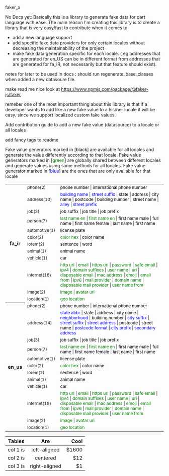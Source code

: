 faker_x

No Docs yet:
Basically this is a library to generate fake data for dart language with ease.
The main reason I'm creating this library is to create a library that is very easy/fast to contribute when it 
comes to 
- add a new language support 
- add specific fake data providers for only certain locales without decreasing the maintainability of the project
- make fake data generation specific for each locale. ( eg addresses that are generated for en_US can be in different format from addresses that are generated for fa_IR, not necessarily but that feature should exist).


notes for later to be used in docs :
should run regenerate_base_classes when added a new datasoure file.

make read me nice look at https://www.npmjs.com/package/@faker-js/faker

remeber one of the most important thing about this library is that if a developer wants to add 
like a new fake value to a his/her locale it will be easy. since we support localized custom fake values. 

Add contribution guide to add a new fake value (datasource) to a locale or all locales

add fancy tags to readme

Fake value generators marked in [<span style="color:black">black</span>] are available for all locales and generate the value differently according to that locale.
 Fake value generators marked in [<span style="color:green">green</span>] are globally shared between different locales and generate values using same methods for all locales.
Fake value generator marked in [<span style="color:blue">blue</span>] are the ones that are only available for that locale
<table>
<tr>
<th rowspan="12" scope="row">fa_ir</th>
<td><small>phone(2) </small></td>
<td><small><span style='color:black'>phone number</span> | <span style='color:black'>international phone number</span> </small></td>
</tr>
<tr>
<td><small>address(10) </small></td>
<td><small><span style='color:blue'>building name</span> | <span style='color:blue'>street suffix</span> | <span style='color:black'>state</span> | <span style='color:black'>address</span> | <span style='color:black'>city name</span> | <span style='color:black'>postcode</span> | <span style='color:black'>building number</span> | <span style='color:black'>street name</span> | <span style='color:blue'>alley</span> | <span style='color:blue'>street prefix</span></small></td>
</tr>
<tr>
<td><small>job(3) </small></td>
<td><small><span style='color:black'>job suffix</span> | <span style='color:black'>job title</span> | <span style='color:black'>job prefix</span></small></td>
</tr>
<tr>
<td><small>person(7) </small></td>
<td><small><span style='color:green'>last name en</span> | <span style='color:green'>first name en</span> | <span style='color:black'>first name male</span> | <span style='color:black'>full name</span> | <span style='color:black'>first name female</span> | <span style='color:black'>last name</span> | <span style='color:black'>first name</span></small></td>
</tr>
<tr>
<td><small>automotive(1) </small></td>
<td><small><span style='color:black'>license plate</span></small></td>
</tr>
<tr>
<td><small>color(2) </small></td>
<td><small><span style='color:green'>color hex</span> | <span style='color:black'>color name</span></small></td>
</tr>
<tr>
<td><small>lorem(2) </small></td>
<td><small><span style='color:black'>sentence</span> | <span style='color:black'>word</span></small></td>
</tr>
<tr>
<td><small>animal(1) </small></td>
<td><small><span style='color:black'>animal name</span></small></td>
</tr>
<tr>
<td><small>vehicle(1) </small></td>
<td><small><span style='color:black'>car</span></small></td>
</tr>
<tr>
<td><small>internet(18) </small></td>
<td><small><span style='color:green'>http url</span> | <span style='color:green'>email</span> | <span style='color:green'>https url</span> | <span style='color:green'>password</span> | <span style='color:green'>safe email</span> | <span style='color:green'>ipv4</span> | <span style='color:green'>domain suffixes</span> | <span style='color:green'>user name</span> | <span style='color:green'>uri</span> | <span style='color:green'>disposable email</span> | <span style='color:green'>mac address</span> | <span style='color:green'>emoji</span> | <span style='color:green'>email from</span> | <span style='color:green'>ipv6</span> | <span style='color:green'>mail provider</span> | <span style='color:green'>domain name</span> | <span style='color:green'>disposable mail provider</span> | <span style='color:green'>user name from</span></small></td>
</tr>
<tr>
<td><small>image(2) </small></td>
<td><small><span style='color:green'>image</span> | <span style='color:green'>avatar uri</span></small></td>
</tr>
<tr>
<td><small>location(1) </small></td>
<td><small><span style='color:green'>geo location</span></small></td>
</tr>
<tr>
<th rowspan="12" scope="row">en_us</th>
<td><small>phone(2) </small></td>
<td><small><span style='color:black'>phone number</span> | <span style='color:black'>international phone number</span> </small></td>
</tr>
<tr>
<td><small>address(14) </small></td>
<td><small><span style='color:blue'>state abbr</span> | <span style='color:black'>state</span> | <span style='color:black'>address</span> | <span style='color:black'>city name</span> | <span style='color:blue'>neighborhood</span> | <span style='color:black'>building number</span> | <span style='color:blue'>city suffix</span> | <span style='color:blue'>street suffix</span> | <span style='color:blue'>street address</span> | <span style='color:black'>postcode</span> | <span style='color:black'>street name</span> | <span style='color:blue'>postcode format</span> | <span style='color:blue'>city prefix</span> | <span style='color:blue'>secondary address</span></small></td>
</tr>
<tr>
<td><small>job(3) </small></td>
<td><small><span style='color:black'>job suffix</span> | <span style='color:black'>job title</span> | <span style='color:black'>job prefix</span></small></td>
</tr>
<tr>
<td><small>person(7) </small></td>
<td><small><span style='color:green'>last name en</span> | <span style='color:green'>first name en</span> | <span style='color:black'>first name male</span> | <span style='color:black'>full name</span> | <span style='color:black'>first name female</span> | <span style='color:black'>last name</span> | <span style='color:black'>first name</span></small></td>
</tr>
<tr>
<td><small>automotive(1) </small></td>
<td><small><span style='color:black'>license plate</span></small></td>
</tr>
<tr>
<td><small>color(2) </small></td>
<td><small><span style='color:green'>color hex</span> | <span style='color:black'>color name</span></small></td>
</tr>
<tr>
<td><small>lorem(2) </small></td>
<td><small><span style='color:black'>sentence</span> | <span style='color:black'>word</span></small></td>
</tr>
<tr>
<td><small>animal(1) </small></td>
<td><small><span style='color:black'>animal name</span></small></td>
</tr>
<tr>
<td><small>vehicle(1) </small></td>
<td><small><span style='color:black'>car</span></small></td>
</tr>
<tr>
<td><small>internet(18) </small></td>
<td><small><span style='color:green'>http url</span> | <span style='color:green'>email</span> | <span style='color:green'>https url</span> | <span style='color:green'>password</span> | <span style='color:green'>safe email</span> | <span style='color:green'>ipv4</span> | <span style='color:green'>domain suffixes</span> | <span style='color:green'>user name</span> | <span style='color:green'>uri</span> | <span style='color:green'>disposable email</span> | <span style='color:green'>mac address</span> | <span style='color:green'>emoji</span> | <span style='color:green'>email from</span> | <span style='color:green'>ipv6</span> | <span style='color:green'>mail provider</span> | <span style='color:green'>domain name</span> | <span style='color:green'>disposable mail provider</span> | <span style='color:green'>user name from</span></small></td>
</tr>
<tr>
<td><small>image(2) </small></td>
<td><small><span style='color:green'>image</span> | <span style='color:green'>avatar uri</span></small></td>
</tr>
<tr>
<td><small>location(1) </small></td>
<td><small><span style='color:green'>geo location</span></small></td>
</tr>
</table>



| Tables   |      Are      |  Cool |
|----------|:-------------:|------:|
| col 1 is |  left-aligned | $1600 |
| col 2 is |    centered   |   $12 |
| col 3 is | right-aligned |    $1 |